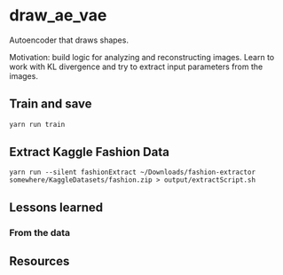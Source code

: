 # draw_ae_vae
Autoencoder that draws shapes.

Motivation: build logic for analyzing and reconstructing images.  Learn to work with KL divergence and try to extract input parameters from the images.

## Train and save

```bash
yarn run train
```
## Extract Kaggle Fashion Data
```
yarn run --silent fashionExtract ~/Downloads/fashion-extractor somewhere/KaggleDatasets/fashion.zip > output/extractScript.sh
```

## Lessons learned

### From the data

## Resources

